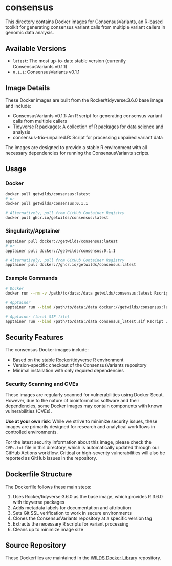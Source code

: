 # consensus

This directory contains Docker images for ConsensusVariants, an R-based toolkit for generating consensus variant calls from multiple variant callers in genomic data analysis.

## Available Versions

- `latest`: The most up-to-date stable version (currently ConsensusVariants v0.1.1)
- `0.1.1`: ConsensusVariants v0.1.1

## Image Details

These Docker images are built from the Rocker/tidyverse:3.6.0 base image and include:

- ConsensusVariants v0.1.1: An R script for generating consensus variant calls from multiple callers
- Tidyverse R packages: A collection of R packages for data science and analysis
- consensus-trio-unpaired.R: Script for processing unpaired variant data

The images are designed to provide a stable R environment with all necessary dependencies for running the ConsensusVariants scripts.

## Usage

### Docker

```bash
docker pull getwilds/consensus:latest
# or
docker pull getwilds/consensus:0.1.1

# Alternatively, pull from GitHub Container Registry
docker pull ghcr.io/getwilds/consensus:latest
```

### Singularity/Apptainer

```bash
apptainer pull docker://getwilds/consensus:latest
# or
apptainer pull docker://getwilds/consensus:0.1.1

# Alternatively, pull from GitHub Container Registry
apptainer pull docker://ghcr.io/getwilds/consensus:latest
```

### Example Commands

```bash
# Docker
docker run --rm -v /path/to/data:/data getwilds/consensus:latest Rscript /consensus-trio-unpaired.R --caller1_vcf /data/caller1.vcf --caller2_vcf /data/caller2.vcf --caller3_vcf /data/caller3.vcf --output_vcf /data/consensus.vcf

# Apptainer
apptainer run --bind /path/to/data:/data docker://getwilds/consensus:latest Rscript /consensus-trio-unpaired.R --caller1_vcf /data/caller1.vcf --caller2_vcf /data/caller2.vcf --caller3_vcf /data/caller3.vcf --output_vcf /data/consensus.vcf

# Apptainer (local SIF file)
apptainer run --bind /path/to/data:/data consensus_latest.sif Rscript /consensus-trio-unpaired.R --caller1_vcf /data/caller1.vcf --caller2_vcf /data/caller2.vcf --caller3_vcf /data/caller3.vcf --output_vcf /data/consensus.vcf
```

## Security Features

The consensus Docker images include:

- Based on the stable Rocker/tidyverse R environment
- Version-specific checkout of the ConsensusVariants repository
- Minimal installation with only required dependencies

### Security Scanning and CVEs

These images are regularly scanned for vulnerabilities using Docker Scout. However, due to the nature of bioinformatics software and their dependencies, some Docker images may contain components with known vulnerabilities (CVEs).

**Use at your own risk**: While we strive to minimize security issues, these images are primarily designed for research and analytical workflows in controlled environments.

For the latest security information about this image, please check the `CVEs.txt` file in this directory, which is automatically updated through our GitHub Actions workflow. Critical or high-severity vulnerabilities will also be reported as GitHub issues in the repository.

## Dockerfile Structure

The Dockerfile follows these main steps:

1. Uses Rocker/tidyverse:3.6.0 as the base image, which provides R 3.6.0 with tidyverse packages
2. Adds metadata labels for documentation and attribution
3. Sets Git SSL verification to work in secure environments
4. Clones the ConsensusVariants repository at a specific version tag
5. Extracts the necessary R scripts for variant processing
6. Cleans up to minimize image size

## Source Repository

These Dockerfiles are maintained in the [WILDS Docker Library](https://github.com/getwilds/wilds-docker-library) repository.

